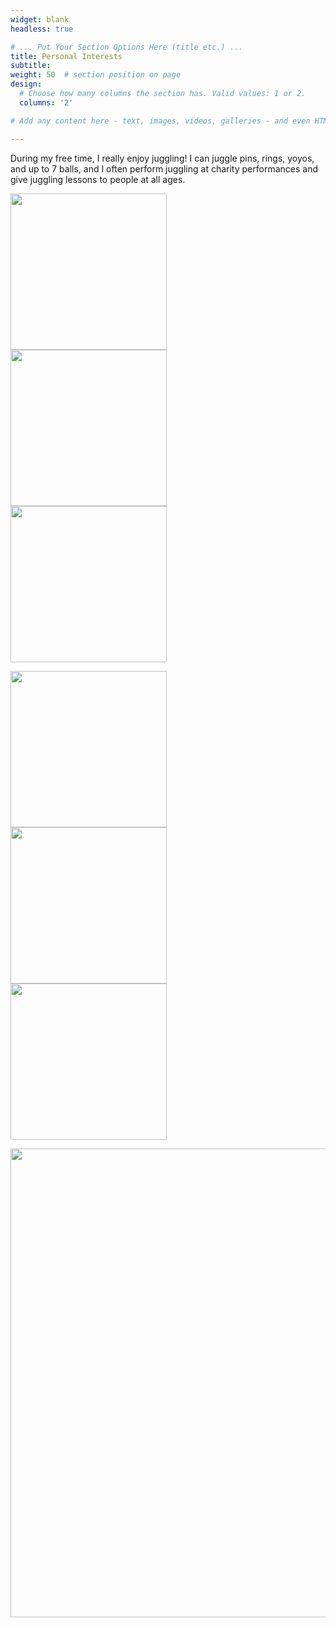 ```yaml
---
widget: blank
headless: true

# ... Put Your Section Options Here (title etc.) ...
title: Personal Interests
subtitle:
weight: 50  # section position on page
design:
  # Choose how many columns the section has. Valid values: 1 or 2.
  columns: '2'

# Add any content here - text, images, videos, galleries - and even HTML code!

---
```

<p>During my free time, I really enjoy juggling! I can juggle pins, rings, yoyos, and up to 7 balls, and I often perform juggling at charity performances and give juggling lessons to people at all ages.</p>

<p>
<div class="row">
  <div class="column">
    <IMG SRC="uploads/7-ball.gif" width="250" class="center">
  </div>
  <div class="column">
    <IMG SRC="uploads/ball-spin.gif" width="250" class="center">
  </div>
  <div class="column">
    <IMG SRC="uploads/5-ball.gif" width="250" class="center">
  </div>
</div>
</p>

<p>
<div class="row">
  <div class="column">
    <IMG SRC="uploads/blind-juggle.gif" width="250" class="center">
  </div>
  <div class="column">
    <IMG SRC="uploads/yoyo.gif" width="250" class="center">
  </div>
  <div class="column">
    <IMG SRC="uploads/rings.gif" width="250" class="center">
  </div>
</div>
</p>

<p>
<IMG SRC="uploads/chef.gif" width="750" class="center" >
</p>

